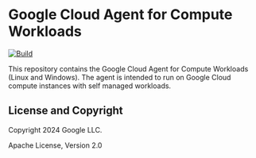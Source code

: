 # Google Cloud Agent for Compute Workloads

[![Build](https://github.com/GoogleCloudPlatform/workloadagent/actions/workflows/go-build-and-test.yml/badge.svg)](https://github.com/GoogleCloudPlatform/workloadagent/actions)

This repository contains the Google Cloud Agent for Compute Workloads (Linux and Windows). The agent is
intended to run on Google Cloud compute instances with self managed workloads.


## License and Copyright

Copyright 2024 Google LLC.

Apache License, Version 2.0
